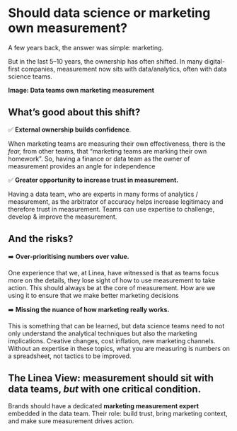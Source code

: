 # **Should data science or marketing own measurement?**

A few years back, the answer was simple: marketing. 

But in the last 5–10 years, the ownership has often shifted. In many digital-first companies, measurement now sits with data/analytics, often with data science teams.

**Image: Data teams own marketing measurement**

## What’s good about this shift?

✅ **External ownership builds confidence**. 

When marketing teams are measuring their own effectiveness, there is the *fear,* from other teams, that “marketing teams are marking their own homework”. So, having a finance or data team as the owner of measurement provides an angle for independence

✅ **Greater opportunity to increase trust in measurement.** 

Having a data team, who are experts in many forms of analytics / measurement, as the arbitrator of accuracy helps increase legitimacy and therefore trust in measurement. Teams can use expertise to challenge, develop & improve the measurement.

## And the risks?

➡️ **Over-prioritising numbers over value.** 

One experience that we, at Linea, have witnessed is that as teams focus more on the details, they lose sight of how to use measurement to take action. This should always be at the core of measurement. How are we using it to ensure that we make better marketing decisions

➡️ **Missing the nuance of how marketing really works.** 

This is something that can be learned, but data science teams need to not only understand the analytical techniques but also the marketing implications. Creative changes, cost inflation, new marketing channels. Without an expertise in these topics, what you are measuring is numbers on a spreadsheet, not tactics to be improved.

## The Linea View: measurement should sit with data teams, *but* with one critical condition.

Brands should have a dedicated **marketing measurement expert** embedded in the data team. Their role: build trust, bring marketing context, and make sure measurement drives action.

